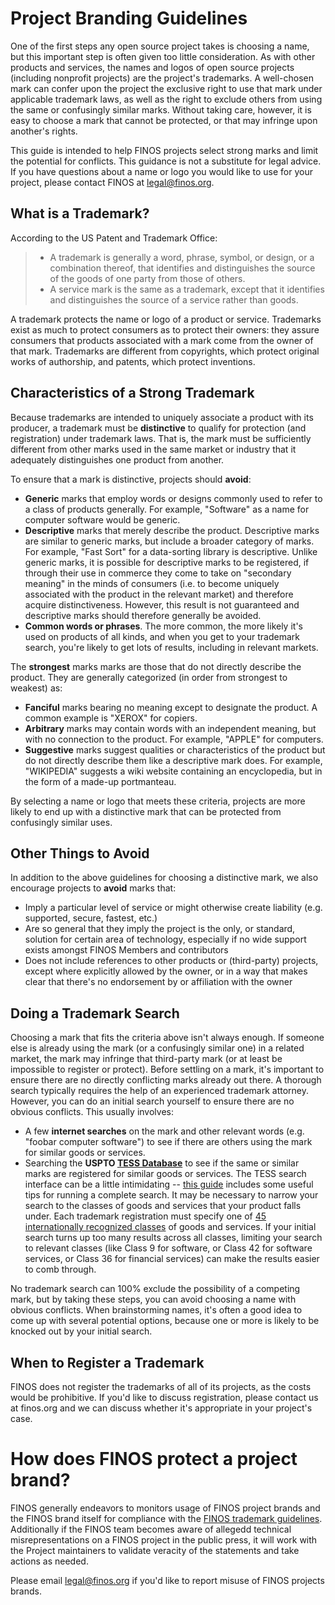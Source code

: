 # Project Branding Guidelines

One of the first steps any open source project takes is choosing a name, but this important step is often given too little consideration. As with other products and services, the names and logos of open source projects (including nonprofit projects) are the project's trademarks. A well-chosen mark can confer upon the project the exclusive right to use that mark under applicable trademark laws, as well as the right to exclude others from using the same or confusingly similar marks. Without taking care, however, it is easy to choose a mark that cannot be protected, or that may infringe upon another's rights.

This guide is intended to help FINOS projects select strong marks and limit the potential for conflicts. This guidance is not a substitute for legal advice. If you have questions about a name or logo you would like to use for your project, please contact FINOS at legal@finos.org.

## What is a Trademark?

According to the US Patent and Trademark Office:
> * A trademark is generally a word, phrase, symbol, or design, or a combination thereof, that identifies and distinguishes the source of the goods of one party from those of others. 
> * A service mark is the same as a trademark, except that it identifies and distinguishes the source of a service rather than goods.

A trademark protects the name or logo of a product or service. Trademarks exist as much to protect consumers as to protect their owners: they assure consumers that products associated with a mark come from the owner of that mark. Trademarks are different from copyrights, which protect original works of authorship, and patents, which protect inventions.

## Characteristics of a Strong Trademark

Because trademarks are intended to uniquely associate a product with its producer, a trademark must be **distinctive** to qualify for protection (and registration) under trademark laws. That is, the mark must be sufficiently different from other marks used in the same market or industry that it adequately distinguishes one product from another.

To ensure that a mark is distinctive, projects should **avoid**:
* **Generic** marks that employ words or designs commonly used to refer to a class of products generally. For example, "Software" as a name for computer software would be generic.
* **Descriptive** marks that merely describe the product. Descriptive marks are similar to generic marks, but include a broader category of marks. For example, "Fast Sort" for a data-sorting library is descriptive. Unlike generic marks, it is possible for descriptive marks to be registered, if through their use in commerce they come to take on "secondary meaning" in the minds of consumers (i.e. to become uniquely associated with the product in the relevant market) and therefore acquire distinctiveness. However, this result is not guaranteed and descriptive marks should therefore generally be avoided.
* **Common words or phrases**. The more common, the more likely it's used on products of all kinds, and when you get to your trademark search, you're likely to get lots of results, including in relevant markets.

The **strongest** marks marks are those that do not directly describe the product. They are generally categorized (in order from strongest to weakest) as:
* **Fanciful** marks bearing no meaning except to designate the product. A common example is "XEROX" for copiers.
* **Arbitrary** marks may contain words with an independent meaning, but with no connection to the product. For example, "APPLE" for computers.
* **Suggestive** marks suggest qualities or characteristics of the product but do not directly describe them like a descriptive mark does. For example, "WIKIPEDIA" suggests a wiki website containing an encyclopedia, but in the form of a made-up portmanteau.

By selecting a name or logo that meets these criteria, projects are more likely to end up with a distinctive mark that can be protected from confusingly similar uses.

## Other Things to Avoid

In addition to the above guidelines for choosing a distinctive mark, we also encourage projects to **avoid** marks that:
* Imply a particular level of service or might otherwise create liability (e.g. supported, secure, fastest, etc.)
* Are so general that they imply the project is the only, or standard, solution for certain area of technology, especially if no wide support exists amongst FINOS Members and contributors
* Does not include references to other products or (third-party) projects, except where explicitly allowed by the owner, or in a way that makes clear that there's no endorsement by or affiliation with the owner

## Doing a Trademark Search

Choosing a mark that fits the criteria above isn't always enough. If someone else is already using the mark (or a confusingly similar one) in a related market, the mark may infringe that third-party mark (or at least be impossible to register or protect). Before settling on a mark, it's important to ensure there are no directly conflicting marks already out there. A thorough search typically requires the help of an experienced trademark attorney. However, you can do an initial search yourself to ensure there are no obvious conflicts. This usually involves:
* A few **internet searches** on the mark and other relevant words (e.g. "foobar computer software") to see if there are others using the mark for similar goods or services.
* Searching the **USPTO [TESS Database](http://tess2.uspto.gov/)** to see if the same or similar marks are registered for similar goods or services. The TESS search interface can be a little intimidating -- [this guide](http://www.bpmlegal.com/howtotmsrch.html) includes some useful tips for running a complete search. It may be necessary to narrow your search to the classes of goods and services that your product falls under. Each trademark registration must specify one of [45 internationally recognized classes](https://www.uspto.gov/trademark/trademark-updates-and-announcements/nice-agreement-current-edition-version-general-remarks) of goods and services. If your initial search turns up too many results across all classes, limiting your search to relevant classes (like Class 9 for software, or Class 42 for software services, or Class 36 for financial services) can make the results easier to comb through.

No trademark search can 100% exclude the possibility of a competing mark, but by taking these steps, you can avoid choosing a name with obvious conflicts. When brainstorming names, it's often a good idea to come up with several potential options, because one or more is likely to be knocked out by your initial search.

## When to Register a Trademark

FINOS does not register the trademarks of all of its projects, as the costs would be prohibitive. If you'd like to discuss registration, please contact us at finos.org and we can discuss whether it's appropriate in your project's case.

# How does FINOS protect a project brand?

FINOS generally endeavors to monitors usage of FINOS project brands and the FINOS brand itself for compliance with the [FINOS trademark guidelines](Trademark-Guidelines.pdf). 
Additionally if the FINOS team becomes aware of allegedd technical misrepresentations on a FINOS project in the public press, it will work with the Project maintainers to 
validate veracity of the statements and take actions as needed.

Please email legal@finos.org if you'd like to report misuse of FINOS projects brands.
